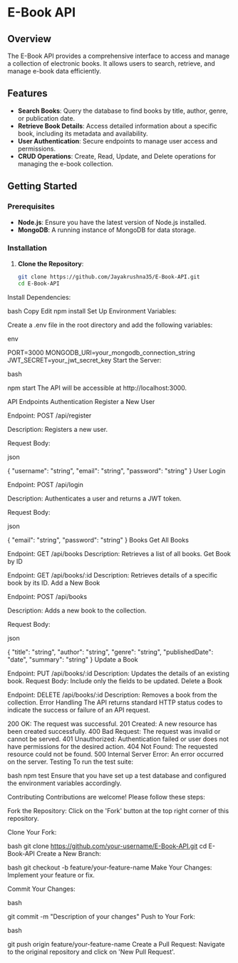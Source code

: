 # E-Book API

## Overview

The E-Book API provides a comprehensive interface to access and manage a collection of electronic books. It allows users to search, retrieve, and manage e-book data efficiently.

## Features

- **Search Books**: Query the database to find books by title, author, genre, or publication date.
- **Retrieve Book Details**: Access detailed information about a specific book, including its metadata and availability.
- **User Authentication**: Secure endpoints to manage user access and permissions.
- **CRUD Operations**: Create, Read, Update, and Delete operations for managing the e-book collection.

## Getting Started

### Prerequisites

- **Node.js**: Ensure you have the latest version of Node.js installed.
- **MongoDB**: A running instance of MongoDB for data storage.

### Installation

1. **Clone the Repository**:

   ```bash
   git clone https://github.com/Jayakrushna35/E-Book-API.git
   cd E-Book-API
Install Dependencies:

bash
Copy
Edit
npm install
Set Up Environment Variables:

Create a .env file in the root directory and add the following variables:

env

PORT=3000
MONGODB_URI=your_mongodb_connection_string
JWT_SECRET=your_jwt_secret_key
Start the Server:

bash

npm start
The API will be accessible at http://localhost:3000.

API Endpoints
Authentication
Register a New User

Endpoint: POST /api/register

Description: Registers a new user.

Request Body:

json


{
  "username": "string",
  "email": "string",
  "password": "string"
}
User Login

Endpoint: POST /api/login

Description: Authenticates a user and returns a JWT token.

Request Body:

json

{
  "email": "string",
  "password": "string"
}
Books
Get All Books

Endpoint: GET /api/books
Description: Retrieves a list of all books.
Get Book by ID

Endpoint: GET /api/books/:id
Description: Retrieves details of a specific book by its ID.
Add a New Book

Endpoint: POST /api/books

Description: Adds a new book to the collection.

Request Body:

json

{
  "title": "string",
  "author": "string",
  "genre": "string",
  "publishedDate": "date",
  "summary": "string"
}
Update a Book

Endpoint: PUT /api/books/:id
Description: Updates the details of an existing book.
Request Body: Include only the fields to be updated.
Delete a Book

Endpoint: DELETE /api/books/:id
Description: Removes a book from the collection.
Error Handling
The API returns standard HTTP status codes to indicate the success or failure of an API request.

200 OK: The request was successful.
201 Created: A new resource has been created successfully.
400 Bad Request: The request was invalid or cannot be served.
401 Unauthorized: Authentication failed or user does not have permissions for the desired action.
404 Not Found: The requested resource could not be found.
500 Internal Server Error: An error occurred on the server.
Testing
To run the test suite:

bash
npm test
Ensure that you have set up a test database and configured the environment variables accordingly.

Contributing
Contributions are welcome! Please follow these steps:

Fork the Repository: Click on the 'Fork' button at the top right corner of this repository.

Clone Your Fork:

bash
git clone https://github.com/your-username/E-Book-API.git
cd E-Book-API
Create a New Branch:

bash
git checkout -b feature/your-feature-name
Make Your Changes: Implement your feature or fix.

Commit Your Changes:

bash

git commit -m "Description of your changes"
Push to Your Fork:

bash

git push origin feature/your-feature-name
Create a Pull Request: Navigate to the original repository and click on 'New Pull Request'.
